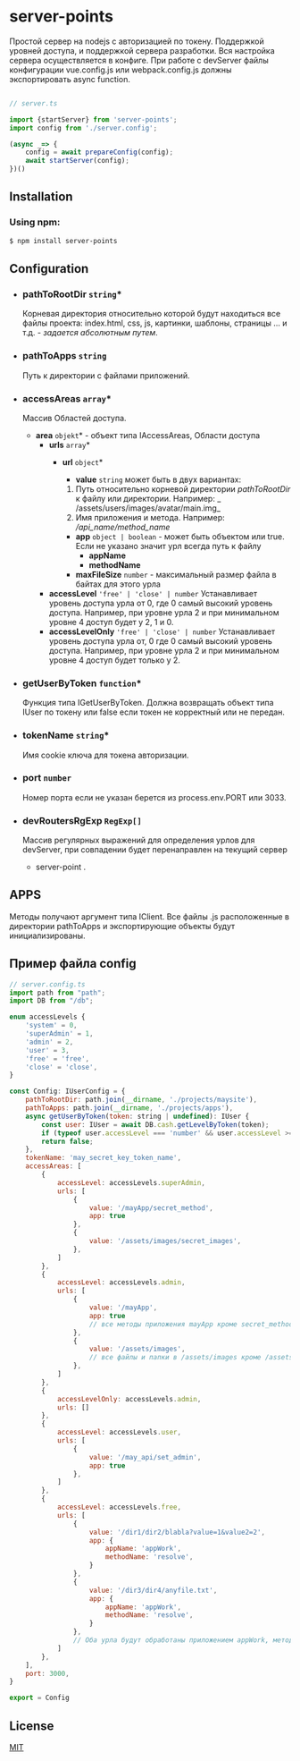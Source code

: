 # server-points
Простой сервер на nodejs с авторизацией по токену. Поддержкой уровней доступа, и поддержкой сервера разработки.
Вся настройка сервера осуществляется в конфиге. При работе с devServer файлы конфигурации vue.config.js или webpack.config.js
должны экспортировать async function.

```ts

// server.ts

import {startServer} from 'server-points';
import config from './server.config';

(async _=> {
    config = await prepareConfig(config);
    await startServer(config);
})()

```

## Installation

### Using npm:

```bash
$ npm install server-points
```

## Configuration

- ### pathToRootDir `string`*
  Корневая директория относительно которой будут находиться все файлы проекта: index.html, css, js, картинки, шаблоны,
  страницы ... и т.д. - _задается абсолютным путем_.

- ### pathToApps `string`
  Путь к директории с файлами приложений.

- ### accessAreas `array`*
  Массив Областей доступа.
    - **area** `objekt`* - объект типа IAccessAreas, Области доступа
        - **urls** `array`*
            - **url** `object`*
                - **value** `string` может быть в двух вариантах:

                1. Путь относительно корневой директории _pathToRootDir_ к файлу или директории. Например: _
                   /assets/users/images/avatar/main.img_
                2. Имя приложения и метода. Например: _/api_name/method_name_

                - **app**  `object | boolean` - может быть объектом или true. Если не указано значит урл всегда путь к
                  файлу
                    - **appName**
                    - **methodName**
                - **maxFileSize** `number` - максимальный размер файла в байтах для этого урла
        - **accessLevel** `'free' | 'close' | number` Устанавливает уровень доступа урла от 0, где 0 самый высокий
          уровень доступа. Например, при уровне урла 2 и при минимальном уровне 4 доступ будет у 2, 1 и 0.
        - **accessLevelOnly** `'free' | 'close' | number` Устанавливает уровень доступа урла от, 0 где 0 самый высокий
          уровень доступа. Например, при уровне урла 2 и при минимальном уровне 4 доступ будет только у 2.

- ### getUserByToken `function`*
  Функция типа IGetUserByToken. Должна возвращать объект типа IUser по токену или false если токен не
  корректный или не передан.

- ### tokenName `string`*
  Имя cookie ключа для токена авторизации.

- ### port `number`
  Номер порта если не указан берется из process.env.PORT или 3033.

- ### devRoutersRgExp `RegExp[]`
  Массив регулярных выражений для определения урлов для devServer, при совпадении будет перенаправлен на текущий сервер
  - server-point .

## APPS
Методы получают аргумент типа IClient. Все файлы .js расположенные в директории pathToApps и экспортирующие объекты будут инициализированы.

## Пример файла config
```js
// server.config.ts
import path from "path";
import DB from "/db";

enum accessLevels {
    'system' = 0,
    'superAdmin' = 1,
    'admin' = 2,
    'user' = 3,
    'free' = 'free',
    'close' = 'close',
}

const Config: IUserConfig = {
    pathToRootDir: path.join(__dirname, './projects/maysite'),
    pathToApps: path.join(__dirname, './projects/apps'),
    async getUserByToken(token: string | undefined): IUser {
        const user: IUser = await DB.cash.getLevelByToken(token);
        if (typeof user.accessLevel === 'number' && user.accessLevel >= 0) return user;
        return false;
    },
    tokenName: 'may_secret_key_token_name',
    accessAreas: [
        {
            accessLevel: accessLevels.superAdmin,
            urls: [
                {
                    value: '/mayApp/secret_method',
                    app: true
                },
                {
                    value: '/assets/images/secret_images',
                },
            ]
        },
        {
            accessLevel: accessLevels.admin,
            urls: [
                {
                    value: '/mayApp',
                    app: true
                    // все методы приложения mayApp кроме secret_method будут доступны для admin и выше
                },
                {
                    value: '/assets/images',
                    // все файлы и папки в /assets/images кроме /assets/images/secret_images будут доступны для admin и выше
                },
            ]
        },
        {
            accessLevelOnly: accessLevels.admin,
            urls: []
        },
        {
            accessLevel: accessLevels.user,
            urls: [
                {
                    value: '/may_api/set_admin',
                    app: true
                },
            ]
        },
        {
            accessLevel: accessLevels.free,
            urls: [
                {
                    value: '/dir1/dir2/blabla?value=1&value2=2',
                    app: {
                        appName: 'appWork',
                        methodName: 'resolve',
                    }
                },
                {
                    value: '/dir3/dir4/anyfile.txt',
                    app: {
                        appName: 'appWork',
                        methodName: 'resolve',
                    }
                },
                // Оба урла будут обработаны приложением appWork, методом resolve  
            ]
        },
    ],
    port: 3000,
}

export = Config


```

## License

[MIT](LICENSE)